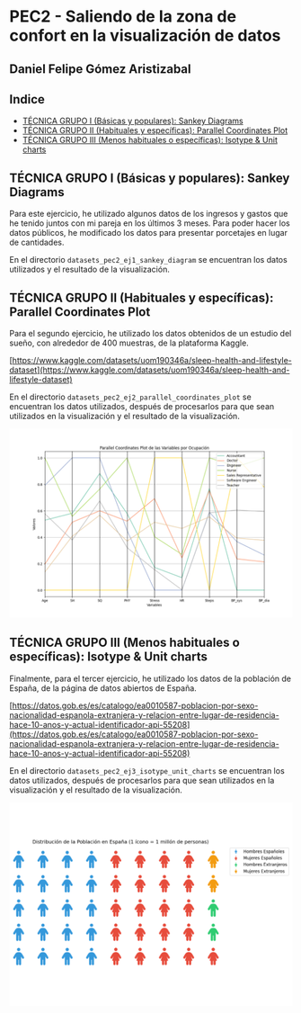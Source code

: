 # PEC2 - Saliendo de la zona de confort en la visualización de datos

## Daniel Felipe Gómez Aristizabal

## Indice

- [TÉCNICA GRUPO I (Básicas y populares): Sankey Diagrams](#TÉCNICA-GRUPO-I-Básicas-y-populares-Sankey-Diagrams)
- [TÉCNICA GRUPO II (Habituales y específicas): Parallel Coordinates Plot](#TÉCNICA-GRUPO-II-Habituales-y-específicas-Parallel-Coordinates-Plot)
- [TÉCNICA GRUPO III (Menos habituales o específicas): Isotype & Unit charts](#TÉCNICA-GRUPO-III-Menos-habituales-o-específicas-Isotype-Unit-charts)

## TÉCNICA GRUPO I (Básicas y populares): Sankey Diagrams

Para este ejercicio, he utilizado algunos datos de los ingresos y gastos que he tenido juntos con mi pareja en los últimos 3 meses. Para poder hacer los datos públicos, he modificado los datos para presentar porcetajes en lugar de cantidades.

En el directorio `datasets_pec2_ej1_sankey_diagram` se encuentran los datos utilizados y el resultado de la visualización.

## TÉCNICA GRUPO II (Habituales y específicas): Parallel Coordinates Plot

Para el segundo ejercicio, he utilizado los datos obtenidos de un estudio del sueño, con alrededor de 400 muestras, de la plataforma Kaggle.

[https://www.kaggle.com/datasets/uom190346a/sleep-health-and-lifestyle-dataset](https://www.kaggle.com/datasets/uom190346a/sleep-health-and-lifestyle-dataset)

En el directorio `datasets_pec2_ej2_parallel_coordinates_plot` se encuentran los datos utilizados, después de procesarlos para que sean utilizados en la visualización y el resultado de la visualización.

![Parallel Coordinates Plot](datasets_pec2_ej2_parallel_coordinates_plot/parallel_coordinates_plot.png)

## TÉCNICA GRUPO III (Menos habituales o específicas): Isotype & Unit charts

Finalmente, para el tercer ejercicio, he utilizado los datos de la población de España, de la página de datos abiertos de España.

[https://datos.gob.es/es/catalogo/ea0010587-poblacion-por-sexo-nacionalidad-espanola-extranjera-y-relacion-entre-lugar-de-residencia-hace-10-anos-y-actual-identificador-api-55208](https://datos.gob.es/es/catalogo/ea0010587-poblacion-por-sexo-nacionalidad-espanola-extranjera-y-relacion-entre-lugar-de-residencia-hace-10-anos-y-actual-identificador-api-55208)

En el directorio `datasets_pec2_ej3_isotype_unit_charts` se encuentran los datos utilizados, después de procesarlos para que sean utilizados en la visualización y el resultado de la visualización.

![Isotype & Unit charts](datasets_pec2_ej3_isotype_unit_charts/isotype_unit_charts.png)
